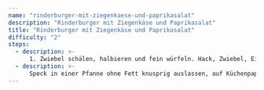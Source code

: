 ```yaml
---
name: "rinderburger-mit-ziegenkaese-und-paprikasalat"
description: "Rinderburger mit Ziegenkäse und Paprikasalat"
title: "Rinderburger mit Ziegenkäse und Paprikasalat"
difficulty: "2"
steps:
  - description: >-
      1. Zwiebel schälen, halbieren und fein würfeln. Hack, Zwiebel, Ei und Paniermehl vermengen, kräftig mit Salz und Pfeffer würzen und zu 4 Frikadellen formen. Öl in einer Grillpfanne erhitzen, Frikadellen darin unter Wenden ca. 6 Minuten braten.
  - description: >-
      Speck in einer Pfanne ohne Fett knusprig auslassen, auf Küchenpapier abtropfen lassen. Salat waschen, trocken schütteln und in Streifen schneiden. Paprika in einem Sieb abtropfen lassen. Brötchenhälften in einer Pfanne ohne Fett auf den Schnittflächen kurz anrösten. Je 1 EL Frischkäse und je 1 TL Ketchup auf den unteren Brötchenhälften verstreichen. Radicchio, Frikadellen, Speck und Paprika darauf verteilen. Mit gemahlenem Pfeffer bestreuen. Brötchendeckel auflegen und servieren.
---
```

